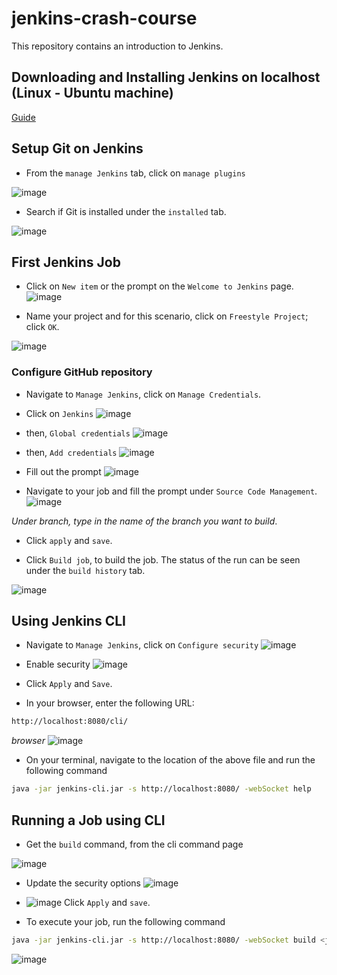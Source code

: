 # jenkins-crash-course

This repository contains an introduction to Jenkins.

## Downloading and Installing Jenkins on localhost (Linux - Ubuntu machine)

[Guide](https://www.jenkins.io/doc/book/installing/linux/)

## Setup Git on Jenkins

- From the ```manage Jenkins``` tab, click on ```manage plugins```

![image](https://user-images.githubusercontent.com/49791498/139858284-98a59fae-bb1f-4fe2-a92b-281c59a2cff2.png)

- Search if Git is installed under the ```installed``` tab.

![image](https://user-images.githubusercontent.com/49791498/139858703-d9fcf961-8ce2-4c0b-a41d-af8dbc5178d1.png)

## First Jenkins Job

- Click on ```New item``` or the prompt on the ```Welcome to Jenkins``` page.
![image](https://user-images.githubusercontent.com/49791498/139860898-8235b48d-0d71-4ba6-aee9-a7a569e585c4.png)

- Name your project and for this scenario, click on ```Freestyle Project```; click ```OK```.

![image](https://user-images.githubusercontent.com/49791498/139861447-2a2a335a-dc94-4097-bed7-670bd6c34810.png)

### Configure GitHub repository

- Navigate to ```Manage Jenkins```, click on ```Manage Credentials```.

- Click on ```Jenkins```
![image](https://user-images.githubusercontent.com/49791498/139867921-13312077-c175-414c-b5c9-e45f4cb64a73.png)

- then, ```Global credentials```
![image](https://user-images.githubusercontent.com/49791498/139868181-a4bfeb51-9b95-4fa1-bade-f63425871430.png)

- then, ```Add credentials```
![image](https://user-images.githubusercontent.com/49791498/139868477-df425176-65ad-47c6-bb39-fb0a1e73c100.png)

- Fill out the prompt
![image](https://user-images.githubusercontent.com/49791498/139869194-52fa2058-a754-4ee4-a19f-beb7fd7e09ff.png)

- Navigate to your job and fill the prompt under ```Source Code Management```.
![image](https://user-images.githubusercontent.com/49791498/139870838-0c56f691-44f0-4037-9333-bd53bb4efe79.png)

*Under branch, type in the name of the branch you want to build*.

- Click ```apply``` and ```save```.

- Click ```Build job```, to build the job. The status of the run can be seen under the ```build history``` tab.

![image](https://user-images.githubusercontent.com/49791498/139871062-6fd57da1-270a-4bd5-913b-dc26a30e0090.png)

## Using Jenkins CLI

- Navigate to ```Manage Jenkins```, click on ```Configure security```
![image](https://user-images.githubusercontent.com/49791498/139917805-a7b3d6a0-556b-4a6c-b4c7-166bfe251786.png)

- Enable security
![image](https://user-images.githubusercontent.com/49791498/139929260-50f4023b-8f2e-4dc0-8846-3ed806e939bb.png)

- Click ```Apply``` and ```Save```.

- In your browser, enter the following URL:

```bash
http://localhost:8080/cli/
```

*browser*
![image](https://user-images.githubusercontent.com/49791498/139918661-f624d663-26cf-418d-9362-a12b64f557f0.png)

- On your terminal, navigate to the location of the above file and run the following command

```bash
java -jar jenkins-cli.jar -s http://localhost:8080/ -webSocket help
```

## Running a Job using CLI

- Get the ```build``` command, from the cli command page

![image](https://user-images.githubusercontent.com/49791498/139933032-b9d75550-3a97-42a9-b2d6-a1c3b321e307.png)

- Update the security options
![image](https://user-images.githubusercontent.com/49791498/139917805-a7b3d6a0-556b-4a6c-b4c7-166bfe251786.png)

- ![image](https://user-images.githubusercontent.com/49791498/139940145-68aa19e7-9c2d-43fe-9267-5fe530ce6808.png)
Click ```Apply``` and ```save```.

- To execute your job, run the following command

```bash
java -jar jenkins-cli.jar -s http://localhost:8080/ -webSocket build <job name> [-s] [-v]
```

![image](https://user-images.githubusercontent.com/49791498/139940707-3e44945e-6824-4f63-8f9d-ba350bbc6206.png)


